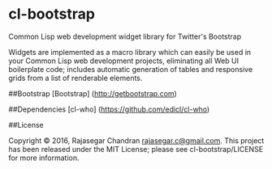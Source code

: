 # cl-bootstrap
Common Lisp web development widget library for Twitter's Bootstrap


Widgets are implemented as a macro library which can easily be used in your Common Lisp web development projects, eliminating all Web UI boilerplate code; includes automatic generation of tables and responsive grids from a list of renderable elements.

##Bootstrap
[Bootstrap] (http://getbootstrap.com)


##Dependencies
[cl-who] (https://github.com/edicl/cl-who)


##License

Copyright © 2016, Rajasegar Chandran <rajasegar.c@gmail.com>. This project has been released under the MIT License; please see cl-bootstrap/LICENSE for more information.
